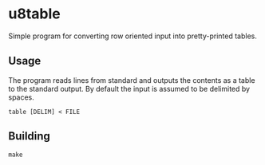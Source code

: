 # u8table

Simple program for converting row oriented input into pretty-printed tables.

## Usage

The program reads lines from standard and outputs the contents as a table to the
standard output. By default the input is assumed to be delimited by spaces.

```
table [DELIM] < FILE
```

## Building

```
make
```
